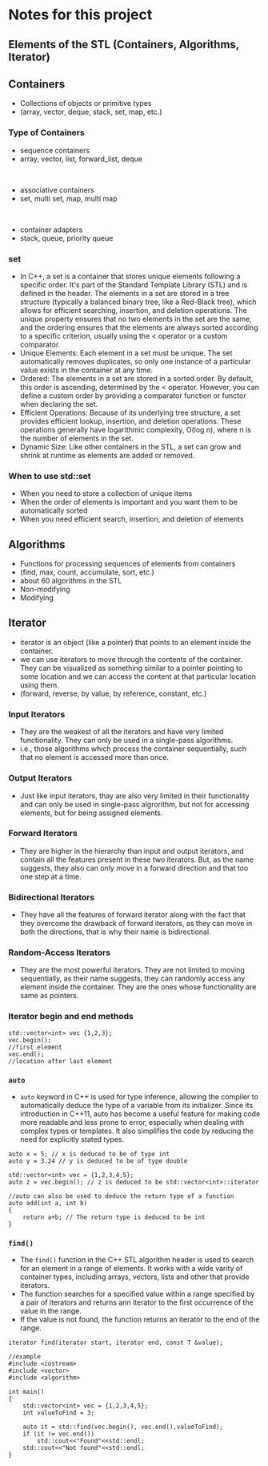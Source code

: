 # Notes for this project

## Elements of the STL (Containers, Algorithms, Iterator)
## Containers
- Collections of objects or primitive types
- (array, vector, deque, stack, set, map, etc.)

### Type of Containers
- sequence containers
- array, vector, list, forward_list, deque
<br>

- associative containers
- set, multi set, map, multi map
<br>

- container adapters
- stack, queue, priority queue

### set
- In C++, a set is a container that stores unique elements following a specific order. It's part of the Standard Template Library (STL) and is defined in the <set> header. The elements in a set are stored in a tree structure (typically a balanced binary tree, like a Red-Black tree), which allows for efficient searching, insertion, and deletion operations. The unique property ensures that no two elements in the set are the same, and the ordering ensures that the elements are always sorted according to a specific criterion, usually using the < operator or a custom comparator.
- Unique Elements: Each element in a set must be unique. The set automatically removes duplicates, so only one instance of a particular value exists in the container at any time.
- Ordered: The elements in a set are stored in a sorted order. By default, this order is ascending, determined by the < operator. However, you can define a custom order by providing a comparator function or functor when declaring the set.
- Efficient Operations: Because of its underlying tree structure, a set provides efficient lookup, insertion, and deletion operations. These operations generally have logarithmic complexity, O(log n), where n is the number of elements in the set.
- Dynamic Size: Like other containers in the STL, a set can grow and shrink at runtime as elements are added or removed.

### When to use std::set
- When you need to store a collection of unique items
- When the order of elements is important and you want them to be automatically sorted
- When you need efficient search, insertion, and deletion of elements

## Algorithms
- Functions for processing sequences of elements from containers
- (find, max, count, accumulate, sort, etc.)
- about 60 algorithms in the STL
- Non-modifying 
- Modifying

## Iterator
- iterator is an object (like a pointer) that points to an element inside the container.
- we can use iterators to move through the contents of the container. They can be visualized as something similar to a pointer pointing to some location and we can access the content at that particular location using them.
- (forward, reverse, by value, by reference, constant, etc.)

### Input Iterators
- They are the weakest of all the iterators and have very limited functionality. They can only be used in a single-pass algorithms.
- i.e., those algorithms which process the container sequentially, such that no element is accessed more than once.

### Output Iterators
- Just like input iterators, thay are also very limited in their functionality and can only be used in single-pass algrorithm, but not for accessing elements, but for being assigned elements.

### Forward Iterators
- They are higher in the hierarchy than input and output iterators, and contain all the features present in these two iterators. But, as the name suggests, they also can only move in a forward direction and that too one step at a time.

### Bidirectional Iterators
- They have all the features of forward iterator along with the fact that they overcome the drawback of forward iterators, as they can move in both the directions, that is why their name is bidirectional.

### Random-Access Iterators
- They are the most powerful iterators. They are not limited to moving sequentially, as their name suggests, they can randomly access any element inside the container. They are the ones whose functionality are same as pointers.

### Iterator begin and end methods
```
std::vector<int> vec {1,2,3};
vec.begin();
//first element
vec.end();
//location after last element
```

### ```auto```
- ```auto``` keyword in C++ is used for type inference, allowing the compiler to automatically deduce the type of a variable from its initializer. Since its introduction in C++11, auto has become a useful feature for making code more readable and less prone to error, especially when dealing with complex types or templates. It also simplifies the code by reducing the need for explicitly stated types.

```
auto x = 5; // x is deduced to be of type int
auto y = 3.24 // y is deduced to be of type double

std::vector<int> vec = {1,2,3,4,5};
auto z = vec.begin(); // z is deduced to be std::vector<int>::iterator

//auto can also be used to deduce the return type of a function
auto add(int a, int b)
{
    return a+b; // The return type is deduced to be int
}
```

### ```find()```
- The ```find()``` function in the C++ STL algorithm header <algorithm> is used to search for an element in a range of elements. It works with a wide varity of container types, including arrays, vectors, lists and other that provide iterators.
- The function searches for a specified value within a range specified by a pair of iterators and returns ann iterator to the first occurrence of the value in the range. 
- If the value is not found, the function returns an iterator to the end of the range.

```
iterator find(iterator start, iterator end, const T &value);
```

```
//example
#include <iostream>
#include <vector>
#include <algorithm>

int main()
{
    std::vector<int> vec = {1,2,3,4,5};
    int valueToFind = 3;

    auto it = std::find(vec.begin(), vec.end(),valueToFind);
    if (it != vec.end())
        std::cout<<"Found"<<std::endl;
    std::cout<<"Not found"<<std::endl;
}
```

